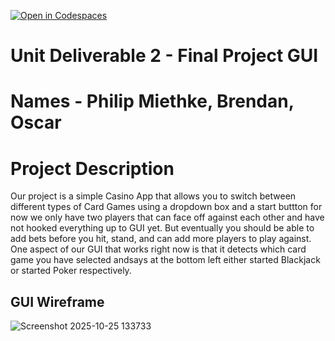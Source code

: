 [![Open in Codespaces](https://classroom.github.com/assets/launch-codespace-2972f46106e565e64193e422d61a12cf1da4916b45550586e14ef0a7c637dd04.svg)](https://classroom.github.com/open-in-codespaces?assignment_repo_id=21289084)
# Unit Deliverable 2 - Final Project GUI
# Names - Philip Miethke, Brendan, Oscar
# Project Description
Our project is a simple Casino App that allows you to switch between different types of Card Games using a dropdown box and a start buttton for now we only have two players that can face off against each other and have not hooked everything up to GUI yet. But eventually you should be able to add bets before you hit, stand, and can add more players to play against. One aspect of our GUI that works right now is that it detects which card game you have selected andsays at the bottom left either started Blackjack or started Poker respectively.

## GUI Wireframe

![Screenshot 2025-10-25 133733](https://github.com/user-attachments/assets/d043680c-0a01-4967-87f4-12129e6e4c8a)
